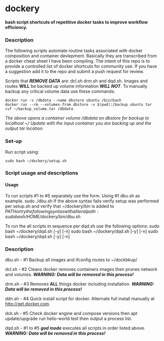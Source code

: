 # dockery

**bash script shortcuts of repetitive docker tasks to improve workflow efficiency.**

### Description

The following scripts automate routine tasks associated with docker composition and container devlepment. Basically they are transcribed from a docker cheat sheet I have been compiling. The intent of this repo is to provide a controlled list of docker shortcuts for community use. If you have a suggestion add it to the repo and submit a push request for review.

Scripts that _**REMOVE DATA**_ are: dcl.sh drm.sh and dqd.sh. Images and routes **WILL** be backed up volume information _**WILL NOT**_.  To manually backup any critical volume data use these commands:
 
	docker run -v /dbdata --name dbstore ubuntu /bin/bash
	docker run --rm --volumes-from dbstore -v $(pwd):/backup ubuntu tar cvf ~/backup_volume.tar /dbdata
    
_The above opens a container volume /dbdata on dbstore for backup to localhost ~/ Update with the input container you are backing up and the output tar location._

### Set-up

Run script using:

	sudo bash ~/dockery/setup.sh

### Script usage and descriptions

#### Usage
To run scripts #1 to #5 separately use the form. Using #1 dbu.sh as example.
	sudo ./dbu.sh
If the above syntax fails verify setup was performed per setup.sh and verify that ~/dockery/bin is added to $PATH or try the following syntax with a literal path:
	sudo bash /$HOME/dockery/bin/dbu.sh
	
To run the all scripts in sequence per dqd.sh use the following options:
	sudo bash ~/dockery/dqd.sh [-y] [-n]
	sudo bash ~/dockery/dqd.sh [-y] [-n]
	sudo bash ~/dockery/dqd.sh [-y] [-n] 
### Description

dbu.sh - #1 Backup all images and ifconfig routes to ~/dockbkup/

dcl.sh - #2 Cleans docker removes containers images then prunes network and volumes.
	**_WARNING: Data will be removed in this process!_**

drm.sh - #3 Removes **ALL** things docker including installation. **_WARNING: Data will be removed in this process!_**

ddn.sh - #4 Quick install script for docker. Alternate full install manually at http://get.docker.com.

dck.sh - #5 Check docker engine and compose versions then apt update/upgrade run hello-world test then output a process list.

dqd.sh - #1 to #5 _**god mode**_ executes all scripts in order listed above. **_WARNING: Data will be removed in this process!_**
